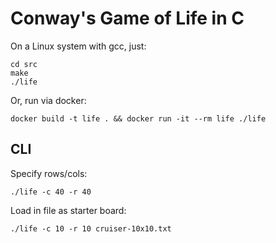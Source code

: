 # Conway's Game of Life in C

On a Linux system with gcc, just:

    cd src
    make
    ./life

Or, run via docker:

    docker build -t life . && docker run -it --rm life ./life

## CLI

Specify rows/cols:

    ./life -c 40 -r 40

Load in file as starter board:

    ./life -c 10 -r 10 cruiser-10x10.txt
